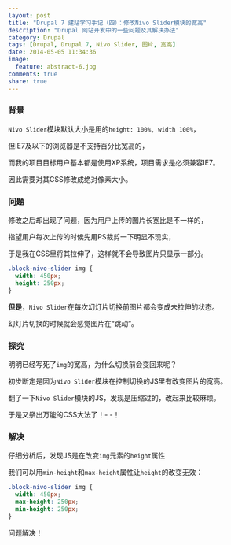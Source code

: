 ```yaml
---
layout: post
title: "Drupal 7 建站学习手记（四）：修改Nivo Slider模块的宽高"
description: "Drupal 网站开发中的一些问题及其解决办法"
category: Drupal
tags: [Drupal, Drupal 7, Nivo Slider, 图片, 宽高]
date: 2014-05-05 11:34:36
image:
  feature: abstract-6.jpg
comments: true
share: true
---
```


### 背景

`Nivo Slider`模块默认大小是用的`height: 100%, width 100%`，

但IE7及以下的浏览器是不支持百分比宽高的，

而我的项目目标用户基本都是使用XP系统，项目需求是必须兼容IE7。
 
因此需要对其CSS修改成绝对像素大小。

### 问题

修改之后却出现了问题，因为用户上传的图片长宽比是不一样的，

指望用户每次上传的时候先用PS裁剪一下明显不现实，

于是我在CSS里将其拉伸了，这样就不会导致图片只显示一部分。

~~~css
.block-nivo-slider img {
  width: 450px;
  height: 250px;
}
~~~

**但是**，`Nivo Slider`在每次幻灯片切换前图片都会变成未拉伸的状态。

幻灯片切换的时候就会感觉图片在“跳动”。

### 探究

明明已经写死了`img`的宽高，为什么切换前会变回来呢？

初步断定是因为`Nivo Slider`模块在控制切换的JS里有改变图片的宽高。

翻了一下`Nivo Slider`模块的JS，发现是压缩过的，改起来比较麻烦。

于是又祭出万能的CSS大法了！- -！

### 解决

仔细分析后，发现JS是在改变`img`元素的`height`属性

我们可以用`min-height`和`max-height`属性让`height`的改变无效：

~~~css
.block-nivo-slider img {
  width: 450px;
  max-height: 250px;
  min-height: 250px;
}
~~~

问题解决！